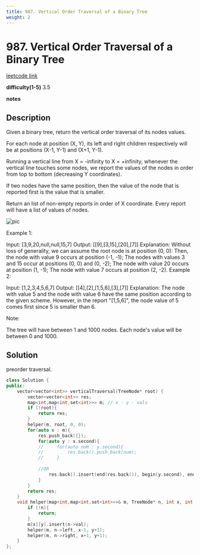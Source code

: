 ```yaml
---
title: 987. Vertical Order Traversal of a Binary Tree 
weight: 2
---
```


# 987. Vertical Order Traversal of a Binary Tree 

[leetcode link](https://leetcode.com/problems/vertical-order-traversal-of-a-binary-tree/)

**difficulty(1-5)** 
3.5

**notes**   


## Description

Given a binary tree, return the vertical order traversal of its nodes values.

For each node at position (X, Y), its left and right children respectively will be at positions (X-1, Y-1) and (X+1, Y-1).

Running a vertical line from X = -infinity to X = +infinity, whenever the vertical line touches some nodes, we report the values of the nodes in order from top to bottom (decreasing Y coordinates).

If two nodes have the same position, then the value of the node that is reported first is the value that is smaller.

Return an list of non-empty reports in order of X coordinate.  Every report will have a list of values of nodes.

![pic](https://assets.leetcode.com/uploads/2019/01/31/1236_example_1.PNG)

Example 1:



Input: [3,9,20,null,null,15,7]
Output: [[9],[3,15],[20],[7]]
Explanation: 
Without loss of generality, we can assume the root node is at position (0, 0):
Then, the node with value 9 occurs at position (-1, -1);
The nodes with values 3 and 15 occur at positions (0, 0) and (0, -2);
The node with value 20 occurs at position (1, -1);
The node with value 7 occurs at position (2, -2).
Example 2:



Input: [1,2,3,4,5,6,7]
Output: [[4],[2],[1,5,6],[3],[7]]
Explanation: 
The node with value 5 and the node with value 6 have the same position according to the given scheme.
However, in the report "[1,5,6]", the node value of 5 comes first since 5 is smaller than 6.
 

Note:

The tree will have between 1 and 1000 nodes.
Each node's value will be between 0 and 1000.
 

## Solution

preorder traversal.

```c++
class Solution {
public:
    vector<vector<int>> verticalTraversal(TreeNode* root) {
        vector<vector<int>> res;
        map<int,map<int,set<int>>> m; // x - y - vals
        if (!root){
            return res;
        }
        helper(m, root, 0, 0);
        for(auto x : m){
            res.push_back({});
            for(auto y : x.second){
            //     for(auto num : y.second){
            //         res.back().push_back(num);
            //     }
                
            //OR
                res.back().insert(end(res.back()), begin(y.second), end(y.second));
            }
        }
        return res;
    }
    void helper(map<int,map<int,set<int>>>& m, TreeNode* n, int x, int y){
        if (!n){
            return;
        }
        m[x][y].insert(n->val);
        helper(m, n->left, x-1, y+1);
        helper(m, n->right, x+1, y+1);
    }
};
```